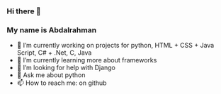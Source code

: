 ### Hi there 👋
### My name is Abdalrahman
- 🔭 I’m currently working on projects for python, HTML + CSS + Java Script, C# + .Net, C, Java
- 🌱 I’m currently learning more about frameworks
- 🤔 I’m looking for help with Django
- 💬 Ask me about python
- 📫 How to reach me: on github
<!--
**Abdos2004/Abdos2004** is a ✨ _special_ ✨ repository because its `README.md` (this file) appears on your GitHub profile.

Here are some ideas to get you started:

- 🔭 I’m currently working on projects for python, HTML + CSS
- 🌱 I’m currently learning pyhton
- 🤔 I’m looking for help with Django
- 💬 Ask me about python
- 📫 How to reach me: on github

-->
